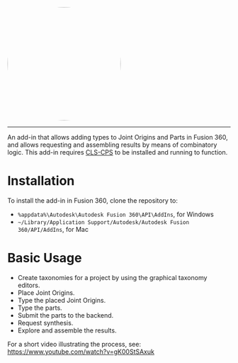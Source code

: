 <kbd><img src="https://github.com/tudo-seal/CLS-CAD/raw/main/resources/vectors/clscad.svg" width="256" height="256" style="border-radius:50%"></kbd>

---

An add-in that allows adding types to Joint Origins and Parts in Fusion 360, and allows requesting and assembling results by means of combinatory logic.
This add-in requires [CLS-CPS](https://github.com/tudo-seal/CLS-CPS) to be installed and running to function.

# Installation

To install the add-in in Fusion 360, clone the repository to:

- `%appdata%\Autodesk\Autodesk Fusion 360\API\AddIns`, for Windows
- `~/Library/Application Support/Autodesk/Autodesk Fusion 360/API/AddIns`, for Mac

# Basic Usage

- Create taxonomies for a project by using the graphical taxonomy editors.
- Place Joint Origins.
- Type the placed Joint Origins.
- Type the parts.
- Submit the parts to the backend.
- Request synthesis.
- Explore and assemble the results.

For a short video illustrating the process, see: https://www.youtube.com/watch?v=gK00StSAxuk
